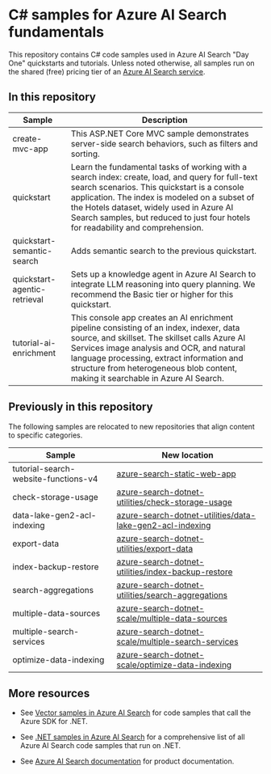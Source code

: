 # C# samples for Azure AI Search fundamentals

This repository contains C# code samples used in Azure AI Search "Day One" quickstarts and tutorials. Unless noted otherwise, all samples run on the shared (free) pricing tier of an [Azure AI Search service](https://learn.microsoft.com/azure/search/search-create-service-portal).

## In this repository

| Sample | Description |
|--------|-------------|
| create-mvc-app | This ASP.NET Core MVC sample demonstrates server-side search behaviors, such as filters and sorting. |
| quickstart | Learn the fundamental tasks of working with a search index: create, load, and query for full-text search scenarios. This quickstart is a console application. The index is modeled on a subset of the Hotels dataset, widely used in Azure AI Search samples, but reduced to just four hotels for readability and comprehension. |
| quickstart-semantic-search | Adds semantic search to the previous quickstart. |
| quickstart-agentic-retrieval | Sets up a knowledge agent in Azure AI Search to integrate LLM reasoning into query planning. We recommend the Basic tier or higher for this quickstart. |
| tutorial-ai-enrichment | This console app creates an AI enrichment pipeline consisting of an index, indexer, data source, and skillset. The skillset calls Azure AI Services image analysis and OCR, and natural language processing, extract information and structure from heterogeneous blob content, making it searchable in Azure AI Search. |

## Previously in this repository

The following samples are relocated to new repositories that align content to specific categories.

| Sample | New location |
|--------|--------------|
| tutorial-search-website-functions-v4 | [azure-search-static-web-app](https://github.com/Azure-Samples/azure-search-static-web-app) |
| check-storage-usage | [azure-search-dotnet-utilities/check-storage-usage](https://github.com/Azure-Samples/azure-search-dotnet-utilities/tree/main/check-storage-usage) |
| data-lake-gen2-acl-indexing | [azure-search-dotnet-utilities/data-lake-gen2-acl-indexing](https://github.com/Azure-Samples/azure-search-dotnet-utilities/tree/main/data-lake-gen2-acl-indexing) |
| export-data | [azure-search-dotnet-utilities/export-data](https://github.com/Azure-Samples/azure-search-dotnet-utilities/tree/main/export-data) |
| index-backup-restore | [azure-search-dotnet-utilities/index-backup-restore](https://github.com/Azure-Samples/azure-search-dotnet-utilities/tree/main/index-backup-restore)|
| search-aggregations | [azure-search-dotnet-utilities/search-aggregations](https://github.com/Azure-Samples/azure-search-dotnet-utilities/tree/main/search-aggregations)|
| multiple-data-sources | [azure-search-dotnet-scale/multiple-data-sources](https://github.com/Azure-Samples/azure-search-dotnet-scale/tree/main/multiple-data-sources) | 
| multiple-search-services | [azure-search-dotnet-scale/multiple-search-services](https://github.com/Azure-Samples/azure-search-dotnet-scale/tree/main/multiple-search-services) |
| optimize-data-indexing | [azure-search-dotnet-scale/optimize-data-indexing](https://github.com/Azure-Samples/azure-search-dotnet-scale/tree/main/optimize-data-indexing) |

## More resources

+ See [Vector samples in Azure AI Search](https://github.com/Azure/azure-search-vector-samples/tree/main/demo-dotnet) for code samples that call the Azure SDK for .NET.

+ See [.NET samples in Azure AI Search](https://learn.microsoft.com/azure/search/samples-dotnet) for a comprehensive list of all Azure AI Search code samples that run on .NET.

+ See [Azure AI Search documentation](https://learn.microsoft.com/azure/search) for product documentation.
